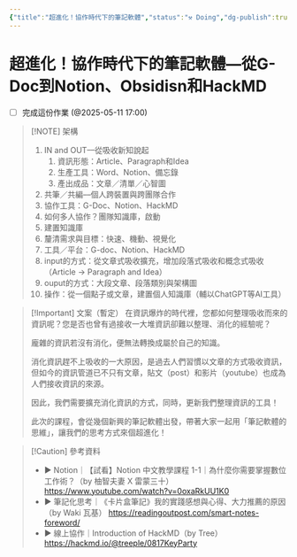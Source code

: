 ```yaml
---
{"title":"超進化！協作時代下的筆記軟體","status":"⚒️ Doing","dg-publish":true,"tags":["🎯學習歷程檔案","📝數位工具交流beta","self_learing","✅待辦事項"],"description":"0606要分享，這週找時間完成","permalink":"/交流/協作時代下的筆記軟體/","dgPassFrontmatter":true,"created":"2025-05-06T02:37:07.000+08:00","updated":"2025-05-07T20:47:37.000+08:00"}
---
```


# 超進化！協作時代下的筆記軟體––從G-Doc到Notion、Obsidisn和HackMD


- [ ] 完成這份作業 (@2025-05-11 17:00)

> [!NOTE]  架構
>  1. IN and OUT––從吸收新知說起
> 	  1. 資訊形態：Article、Paragraph和Idea
> 	  2. 生產工具：Word、Notion、備忘錄
> 	  3. 產出成品：文章／清單／心智圖
>  2. 共筆／共編––個人跨裝置與跨團隊合作
> 	 1. 協作工具：G-Doc、Notion、HackMD
> 	 2. 如何多人協作？團隊知識庫，啟動
>  3. 建置知識庫
> 	 1. 釐清需求與目標：快速、機動、視覺化
> 	 2. 工具／平台：G-doc、Notion、HackMD
> 	 3. input的方式：從文章式吸收擴充，增加段落式吸收和概念式吸收（Article → Paragraph and Idea）
> 	 4. ouput的方式：大段文章、段落類別與架構圖
>  4. 操作：從一個點子或文章，建置個人知識庫（輔以ChatGPT等AI工具）



> [!Important] 文案（暫定） 
> 在資訊爆炸的時代裡，您都如何整理吸收而來的資訊呢？您是否也曾有過接收一大堆資訊卻難以整理、消化的經驗呢？
> 
> 龐雜的資訊若沒有消化，便無法轉換成屬於自己的知識。
> 
> 消化資訊趕不上吸收的一大原因，是過去人們習慣以文章的方式吸收資訊，但如今的資訊管道已不只有文章，貼文（post）和影片（youtube）也成為人們接收資訊的來源。
> 
> 因此，我們需要擴充消化資訊的方式，同時，更新我們整理資訊的工具！
> 
> 此次的課程，會從幾個新興的筆記軟體出發，帶著大家一起用「筆記軟體的思維」，讓我們的思考方式來個超進化！


>[!Caution] 參考資料
> - ▶️ Notion｜【試看】Notion 中文教學課程 1-1｜為什麼你需要掌握數位工作術？（by 柚智夫妻 X 雷蒙三十） https://www.youtube.com/watch?v=0oxaRkUU1K0
> - ▶️ 筆記化思考｜《卡片盒筆記》我的實踐感想與心得、大力推薦的原因（by Waki 瓦基） https://readingoutpost.com/smart-notes-foreword/
> - ▶️ 線上協作｜Introduction of HackMD（by Tree） https://hackmd.io/@treeple/0817KeyParty



